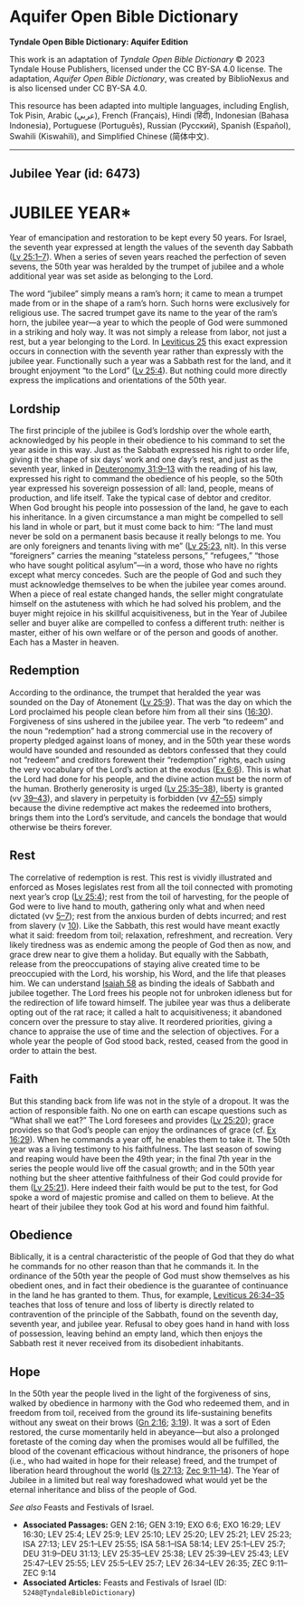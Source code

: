# Aquifer Open Bible Dictionary

**Tyndale Open Bible Dictionary: Aquifer Edition**

This work is an adaptation of *Tyndale Open Bible Dictionary* © 2023 Tyndale House Publishers, licensed under the CC BY\-SA 4\.0 license. The adaptation, *Aquifer Open Bible Dictionary*, was created by BiblioNexus and is also licensed under CC BY\-SA 4\.0\.

This resource has been adapted into multiple languages, including English, Tok Pisin, Arabic (عربي), French (Français), Hindi (हिंदी), Indonesian (Bahasa Indonesia), Portuguese (Português), Russian (Русский), Spanish (Español), Swahili (Kiswahili), and Simplified Chinese (简体中文).



--------------------------------

## Jubilee Year (id: 6473)

JUBILEE YEAR\*
==============

Year of emancipation and restoration to be kept every 50 years. For Israel, the seventh year expressed at length the values of the seventh day Sabbath ([Lv 25:1–7](https://ref.ly/Lev25:1-Lev25:7)). When a series of seven years reached the perfection of seven sevens, the 50th year was heralded by the trumpet of jubilee and a whole additional year was set aside as belonging to the Lord.

The word “jubilee” simply means a ram’s horn; it came to mean a trumpet made from or in the shape of a ram’s horn. Such horns were exclusively for religious use. The sacred trumpet gave its name to the year of the ram’s horn, the jubilee year—a year to which the people of God were summoned in a striking and holy way. It was not simply a release from labor, not just a rest, but a year belonging to the Lord. In [Leviticus 25](https://ref.ly/Lev25:1-Lev25:55) this exact expression occurs in connection with the seventh year rather than expressly with the jubilee year. Functionally such a year was a Sabbath rest for the land, and it brought enjoyment “to the Lord” ([Lv 25:4](https://ref.ly/Lev25:4)). But nothing could more directly express the implications and orientations of the 50th year.

Lordship
--------

The first principle of the jubilee is God’s lordship over the whole earth, acknowledged by his people in their obedience to his command to set the year aside in this way. Just as the Sabbath expressed his right to order life, giving it the shape of six days’ work and one day’s rest, and just as the seventh year, linked in [Deuteronomy 31:9–13](https://ref.ly/Deut31:9-Deut31:13) with the reading of his law, expressed his right to command the obedience of his people, so the 50th year expressed his sovereign possession of all: land, people, means of production, and life itself. Take the typical case of debtor and creditor. When God brought his people into possession of the land, he gave to each his inheritance. In a given circumstance a man might be compelled to sell his land in whole or part, but it must come back to him: “The land must never be sold on a permanent basis because it really belongs to me. You are only foreigners and tenants living with me” ([Lv 25:23](https://ref.ly/Lev25:23), nlt). In this verse “foreigners” carries the meaning “stateless persons,” “refugees,” “those who have sought political asylum”—in a word, those who have no rights except what mercy concedes. Such are the people of God and such they must acknowledge themselves to be when the jubilee year comes around. When a piece of real estate changed hands, the seller might congratulate himself on the astuteness with which he had solved his problem, and the buyer might rejoice in his skillful acquisitiveness, but in the Year of Jubilee seller and buyer alike are compelled to confess a different truth: neither is master, either of his own welfare or of the person and goods of another. Each has a Master in heaven.

Redemption
----------

According to the ordinance, the trumpet that heralded the year was sounded on the Day of Atonement ([Lv 25:9](https://ref.ly/Lev25:9)). That was the day on which the Lord proclaimed his people clean before him from all their sins ([16:30](https://ref.ly/Lev16:30)). Forgiveness of sins ushered in the jubilee year. The verb “to redeem” and the noun “redemption” had a strong commercial use in the recovery of property pledged against loans of money, and in the 50th year these words would have sounded and resounded as debtors confessed that they could not “redeem” and creditors forewent their “redemption” rights, each using the very vocabulary of the Lord’s action at the exodus ([Ex 6:6](https://ref.ly/Exod6:6)). This is what the Lord had done for his people, and the divine action must be the norm of the human. Brotherly generosity is urged ([Lv 25:35–38](https://ref.ly/Lev25:35-Lev25:38)), liberty is granted (vv [39–43](https://ref.ly/Lev25:39-Lev25:43)), and slavery in perpetuity is forbidden (vv [47–55](https://ref.ly/Lev25:47-Lev25:55)) simply because the divine redemptive act makes the redeemed into brothers, brings them into the Lord’s servitude, and cancels the bondage that would otherwise be theirs forever.

Rest
----

The correlative of redemption is rest. This rest is vividly illustrated and enforced as Moses legislates rest from all the toil connected with promoting next year’s crop ([Lv 25:4](https://ref.ly/Lev25:4)); rest from the toil of harvesting, for the people of God were to live hand to mouth, gathering only what and when need dictated (vv [5–7](https://ref.ly/Lev25:5-Lev25:7)); rest from the anxious burden of debts incurred; and rest from slavery (v [10](https://ref.ly/Lev25:10)). Like the Sabbath, this rest would have meant exactly what it said: freedom from toil; relaxation, refreshment, and recreation. Very likely tiredness was as endemic among the people of God then as now, and grace drew near to give them a holiday. But equally with the Sabbath, release from the preoccupations of staying alive created time to be preoccupied with the Lord, his worship, his Word, and the life that pleases him. We can understand [Isaiah 58](https://ref.ly/Isa58:1-Isa58:14) as binding the ideals of Sabbath and jubilee together. The Lord frees his people not for unbroken idleness but for the redirection of life toward himself. The jubilee year was thus a deliberate opting out of the rat race; it called a halt to acquisitiveness; it abandoned concern over the pressure to stay alive. It reordered priorities, giving a chance to appraise the use of time and the selection of objectives. For a whole year the people of God stood back, rested, ceased from the good in order to attain the best.

Faith
-----

But this standing back from life was not in the style of a dropout. It was the action of responsible faith. No one on earth can escape questions such as “What shall we eat?” The Lord foresees and provides ([Lv 25:20](https://ref.ly/Lev25:20)); grace provides so that God’s people can enjoy the ordinances of grace (cf. [Ex 16:29](https://ref.ly/Exod16:29)). When he commands a year off, he enables them to take it. The 50th year was a living testimony to his faithfulness. The last season of sowing and reaping would have been the 49th year; in the final 7th year in the series the people would live off the casual growth; and in the 50th year nothing but the sheer attentive faithfulness of their God could provide for them ([Lv 25:21](https://ref.ly/Lev25:21)). Here indeed their faith would be put to the test, for God spoke a word of majestic promise and called on them to believe. At the heart of their jubilee they took God at his word and found him faithful.

Obedience
---------

Biblically, it is a central characteristic of the people of God that they do what he commands for no other reason than that he commands it. In the ordinance of the 50th year the people of God must show themselves as his obedient ones, and in fact their obedience is the guarantee of continuance in the land he has granted to them. Thus, for example, [Leviticus 26:34–35](https://ref.ly/Lev26:34-Lev26:35) teaches that loss of tenure and loss of liberty is directly related to contravention of the principle of the Sabbath, found on the seventh day, seventh year, and jubilee year. Refusal to obey goes hand in hand with loss of possession, leaving behind an empty land, which then enjoys the Sabbath rest it never received from its disobedient inhabitants.

Hope
----

In the 50th year the people lived in the light of the forgiveness of sins, walked by obedience in harmony with the God who redeemed them, and in freedom from toil, received from the ground its life\-sustaining benefits without any sweat on their brows ([Gn 2:16](https://ref.ly/Gen2:16); [3:19](https://ref.ly/Gen3:19)). It was a sort of Eden restored, the curse momentarily held in abeyance—but also a prolonged foretaste of the coming day when the promises would all be fulfilled, the blood of the covenant efficacious without hindrance, the prisoners of hope (i.e., who had waited in hope for their release) freed, and the trumpet of liberation heard throughout the world ([Is 27:13](https://ref.ly/Isa27:13); [Zec 9:11–14](https://ref.ly/Zech9:11-Zech9:14)). The Year of Jubilee in a limited but real way foreshadowed what would yet be the eternal inheritance and bliss of the people of God.

*See also* Feasts and Festivals of Israel.

* **Associated Passages:** GEN 2:16; GEN 3:19; EXO 6:6; EXO 16:29; LEV 16:30; LEV 25:4; LEV 25:9; LEV 25:10; LEV 25:20; LEV 25:21; LEV 25:23; ISA 27:13; LEV 25:1–LEV 25:55; ISA 58:1–ISA 58:14; LEV 25:1–LEV 25:7; DEU 31:9–DEU 31:13; LEV 25:35–LEV 25:38; LEV 25:39–LEV 25:43; LEV 25:47–LEV 25:55; LEV 25:5–LEV 25:7; LEV 26:34–LEV 26:35; ZEC 9:11–ZEC 9:14
* **Associated Articles:** Feasts and Festivals of Israel (ID: `5248@TyndaleBibleDictionary`)

